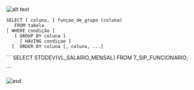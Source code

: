 ![alt text](./imgs/image.png)


```
SELECT [ coluna, ] funçao_de_grupo (coluna)
   FROM tabela
[ WHERE condição ]
   [ GROUP BY coluna ]
     [ HAVING condiçao ]
  [  ORDER BY coluna [, coluna, ...]
```



´´´
SELECT STDDEV(VL_SALARIO_MENSAL) 
FROM T_SIP_FUNCIONARIO;

´´´

![asd](./imgs/AVG-average.png)



